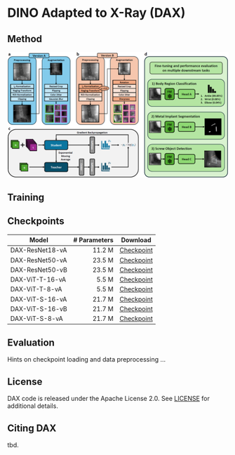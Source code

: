# DINO Adapted to X-Ray (DAX)

## Method
![DAX_Method](figures/DAX_Method_Figure.png)

## Training

## Checkpoints

| Model                | # Parameters  | Download                           |
|----------------------|--------------:|:----------------------------------:|
| DAX-ResNet18-vA      | 11.2 M        | [Checkpoint](https://huggingface.co/joshua-scheuplein/DAX-ResNet18-A/resolve/main/dax-checkpoint-resnet18-version-a.pth) |
| DAX-ResNet50-vA      | 23.5 M        | [Checkpoint](https://huggingface.co/joshua-scheuplein/DAX-ResNet50-A/resolve/main/dax-checkpoint-resnet50-version-a.pth) |
| DAX-ResNet50-vB      | 23.5 M        | [Checkpoint](https://huggingface.co/joshua-scheuplein/DAX-ResNet50-B/resolve/main/dax-checkpoint-resnet50-version-b.pth) |
| DAX-ViT-T-16-vA      | 5.5 M         | [Checkpoint](https://huggingface.co/joshua-scheuplein/DAX-ViT-T-16-A/resolve/main/dax-checkpoint-vit-t-16-version-a.pth) |
| DAX-ViT-T-8-vA       | 5.5 M         | [Checkpoint](https://huggingface.co/joshua-scheuplein/DAX-ViT-T-8-A/resolve/main/dax-checkpoint-vit-t-8-version-a.pth) |
| DAX-ViT-S-16-vA      | 21.7 M        | [Checkpoint](https://huggingface.co/joshua-scheuplein/DAX-ViT-S-16-A/resolve/main/dax-checkpoint-vit-s-16-version-a.pth) |
| DAX-ViT-S-16-vB      | 21.7 M        | [Checkpoint](https://huggingface.co/joshua-scheuplein/DAX-ViT-S-16-B/resolve/main/dax-checkpoint-vit-s-16-version-b.pth) |
| DAX-ViT-S-8-vA       | 21.7 M        | [Checkpoint](https://huggingface.co/joshua-scheuplein/DAX-ViT-S-8-A/resolve/main/dax-checkpoint-vit-s-8-version-a.pth) |

## Evaluation
Hints on checkpoint loading and data preprocessing ...

## License
DAX code is released under the Apache License 2.0. See [LICENSE](LICENSE) for additional details.

## Citing DAX
tbd.
